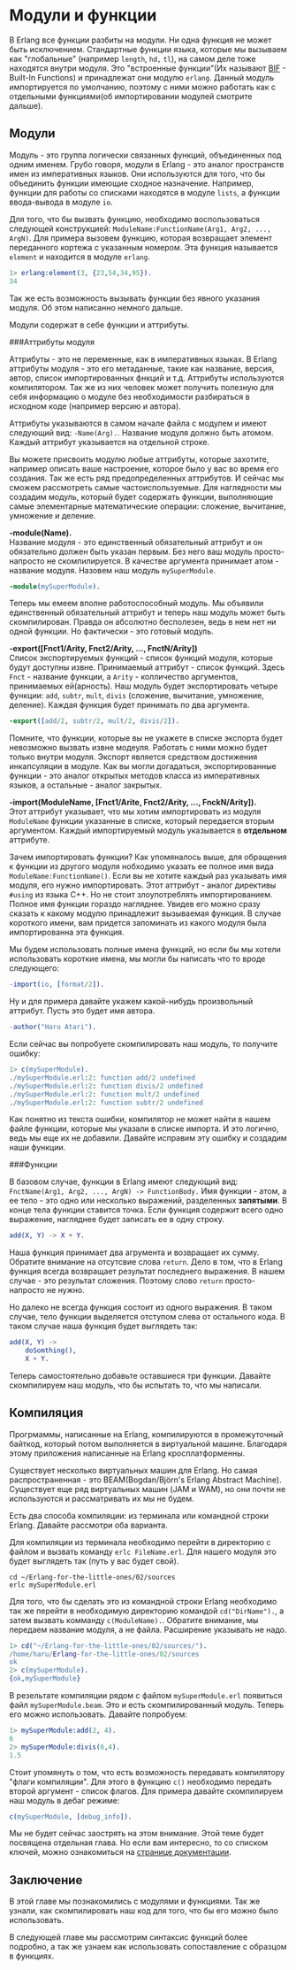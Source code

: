 Модули и функции
================

В Erlang все функции разбиты на модули. Ни одна функция не может быть исключением. Стандартные функции языка, которые мы вызываем как "глобальные" (например `length`, `hd,` `tl`), на самом деле тоже находятся внутри модуля. Это "встроенные функции"(Их называют [BIF](http://www.erlang.org/doc/man/erlang.html) - Built-In Functions) и принадлежат они модулю `erlang`. Данный модуль импортируется по умолчанию, поэтому с ними можно работать как с отдельными функциями(об импортировании модулей смотрите дальше).

Модули
------

Модуль - это группа логически связанных функций, объединенных под одним именем. Грубо говоря, модули в Erlang - это аналог пространств имен из императивных языков. Они используются для того, что бы объединить функции имеющие сходное назначение. Например, функции для работы со списками находятся в модуле `lists`, а функции ввода-вывода в модуле `io`.

Для того, что бы вызвать функцию, необходимо воспользоваться следующей конструкцией: `ModuleName:FunctionName(Arg1, Arg2, ..., ArgN)`. Для примера вызовем функцию, которая возвращает элемент переданного кортежа с указанным номером. Эта функция называется `element` и находится в модуле `erlang`.
```erlang
1> erlang:element(3, {23,54,34,95}).
34
```
Так же есть возможность вызывать функции без явного указания модуля. Об этом написанно немного дальше.

Модули содержат в себе функции и аттрибуты. 

###Аттрибуты модуля

Аттрибуты - это не переменные, как в императивных языках. В Erlang аттрибуты модуля - это его метаданные, такие как название, версия, автор, список импортированных фнкций и т.д. Аттрибуты используются компилятором. Так же из них человек может получить полезную для себя информацию о модуле без необходимости разбираться в исходном коде (например версию и автора).

Аттрибуты указываются в самом начале файла с модулем и имеют следующий вид: `-Name(Arg).`. Название модуля должно быть атомом. Каждый аттрибут указывается на отдельной строке.

Вы можете присвоить модулю любые аттрибуты, которые захотите, например описать ваше настроение, которое было у вас во время его создания. Так же есть ряд предопределенных аттрибутов. И сейчас мы сможем рассмотреть самые частоиспользуемые. Для наглядности мы создадим модуль, который будет содержать функции, выполняющие самые элементарные математические операции: сложение, вычитание, умножение и деление.

**-module(Name).**  
Название модуля - это единственный обязательный аттрибут и он обязательно должен быть указан первым. Без него ваш модуль просто-напросто не скомпилируется. В качестве аргумента принимает атом - название модуля. Назовем наш модуль `mySuperModule`.
```erlang
-module(mySuperModule).
```
Теперь мы емеем вполне работоспособный модуль. Мы объявили единственный обязательный аттрибут и теперь наш модуль может быть скомпилирован. Правда он абсолютно бесполезен, ведь в нем нет ни одной функции. Но фактически - это готовый модуль.

**-export([Fnct1/Arity, Fnct2/Arity, ..., FnctN/Arity])**  
Список экспортируемых функций - список функций модуля, которые будут доступны извне. Принимаемый аттрибут - список функций. Здесь `Fnct` - название функции, а `Arity` - колличество аргументов, принимаемых ей(арность). Наш модуль будет экспортировать четыре функции: `add`, `subtr`, `mult`, `divis` (сложение, вычитание, умножение, деление). Каждая функция будет принимать по два аргумента.
```erlang
-export([add/2, subtr/2, mult/2, divis/2]).
```
Помните, что функции, которые вы не укажете в списке экспорта будет невозможно вызвать извне модеуля. Работать с ними можно будет только внутри модуля.
Экспорт является средством достижения инкапсуляции в модуле. Как вы могли догадаться, экспортированные функции - это аналог открытых методов класса из императивных языков, а остальные - аналог закрытых.

**-import(ModuleName, [Fnct1/Arite, Fnct2/Arity, ..., FnckN/Arity]).**  
Этот аттрибут указывает, что мы хотим импортировать из модуля `ModuleName` функции указанные в списке, который передается вторым аргументом. Каждый импортируемый модуль указывается в __отдельном__ аттрибуте.

Зачем импортировать функции? Как упомяналось выше, для обращения к функции из другого модуля нобходимо указать ее полное имя вида `ModuleName:FunctionName()`. Если вы не хотите каждый раз указывать имя модуля, его нужно импортировать. Этот аттрибут - аналог директивы `#using` из языка C++. Но не стоит злоупотреблять импортированием. Полное имя функции гораздо нагляднее. Увидев его можно сразу сказать к какому модулю принадлежит вызываемая функция. В случае короткого имени, вам придется запоминать из какого модуля была импортированна эта функция.

Мы будем использовать полные имена функций, но если бы мы хотели использовать короткие имена, мы могли бы написать что то вроде следующего:
```erlang
-import(io, [format/2]).
```
Ну и для примера давайте укажем какой-нибудь произвольный аттрибут. Пусть это будет имя автора.
```erlang
-author("Haru Atari").
```
Если сейчас вы попробуете скомпилировать наш модуль, то получите ошибку:
```erlang
1> c(mySuperModule).
./mySuperModule.erl:2: function add/2 undefined
./mySuperModule.erl:2: function divis/2 undefined
./mySuperModule.erl:2: function mult/2 undefined
./mySuperModule.erl:2: function subtr/2 undefined
```
Как понятно из текста ошибки, компилятор не может найти в нашем файле функции, которые мы указали в списке импорта. И это логично, ведь мы еще их не добавили. Давайте исправим эту ошибку и создадим наши функции.

###Функции

В базовом случае, функции в Erlang имеют следующий вид: `FnctName(Arg1, Arg2, ..., ArgN) -> FunctionBody.` Имя функции - атом, а ее тело - это одно или несколько выражений, разделенных __запятыми__. В конце тела функции ставится точка. Если функция cодержит всего одно выражение, нагляднее будет записать ее в одну строку.
```erlang
add(X, Y) -> X + Y.
```
Наша функция принимает два агрумента и возвращает их сумму. Обратите внимание на отсутсвие слова `return`. Дело в том, что в Erlang функция всегда возвращает результат последнего выражения. В нашем случае - это результат сложения. Поэтому слово `return` просто-напросто не нужно.

Но далеко не всегда функция состоит из одного выражения. В таком случае, тело функции выделяется отступом слева от остального кода. В таком случае наша функция будет выглядеть так:
```erlang
add(X, Y) ->
    doSomthing(),
    X + Y.
```
Теперь самостоятельно добавьте оставшиеся три функции. Давайте скомпилируем наш модуль, что бы испытать то, что мы написали.

Компиляция
----------

Прогрмаммы, написанные на Erlang, компилируются в промежуточный байткод, который потом выполняется в виртуальной машине. Благодаря этому приложения написанные на Erlang кросплатформенны.

Существует несколько виртуальных машин для Erlang. Но самая распространенная - это BEAM(Bogdan/Björn's Erlang Abstract Machine). Cуществует еще ряд виртуальных машин (JAM и WAM), но они почти не используются и рассматривать их мы не будем.

Есть два способа компиляции: из терминала или командной строки Erlang. Давайте рассмотри оба варианта.

Для компиляции из терминала необходимо перейти в директорию с файлом и вызвать команду `erlc FileName.erl`. Для нашего модуля это будет выглядеть так (путь у вас будет свой).
```
cd ~/Erlang-for-the-little-ones/02/sources
erlc mySuperModule.erl
```
Для того, что бы сделать это из командной строки Erlang необходимо так же перейти в необходимую директорию командой `cd("DirName").`, а затем вызвать комманду `c(ModuleName).`. Обратите внимание, мы передаем название модуля, а не файла. Расширение указывать не надо.
```erlang
1> cd("~/Erlang-for-the-little-ones/02/sources/").
/home/haru/Erlang-for-the-little-ones/02/sources
ok
2> c(mySuperModule).
{ok,mySuperModule}
```
В резельтате компиляции рядом с файлом `mySuperModule.erl` появиться файл `mySuperModule.beam`. Это и есть скомпилированный модуль. Теперь его можно использовать. Давайте попробуем:
```erlang
1> mySuperModule:add(2, 4).
6
2> mySuperModule:divis(6,4).
1.5
```
Стоит упомянуть о том, что есть возможность передавать компилятору "флаги компиляции". Для этого в функцию `c()` необходимо передать второй аргумент - список флагов. Для примера давайте скомпилируем наш модуль в дебаг режиме:
```erlang
c(mySuperModule, [debug_info]).
```
Мы не будет сейчас заострять на этом внимание. Этой теме будет посвящена отдельная глава. Но если вам интересно, то со списком ключей, можно ознакомиться на [странице документации](http://erlang.org/doc/man/compile.html).

Заключение
----------

В этой главе мы познакомились с модулями и функциями. Так же узнали, как скомпилировать наш код для того, что бы его можно было использовать.

В следующей главе мы рассмотрим синтаксис функций более подробно, а так же узнаем как использовать сопоставление с образцом в функциях.

